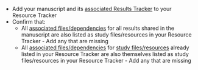 <!-- Early results support standard-->
* Add your manuscript and its [associated Results Tracker](../../terms/index.md#associated-results-tracker) to your Resource Tracker 
* Confirm that:
  * All [associated files/dependencies](../../terms/index.md#associated-filesdependencies) for all results shared in the manuscript are also listed as study files/resources in your Resource Tracker - Add any that are missing
  * All [associated files/dependencies](../../terms/index.md#associated-filesdependencies) for [study files/resources](../../terms/index.md#study-filesresources) already listed in your Resource Tracker are also themselves listed as study files/resources in your Resource Tracker - Add any that are missing